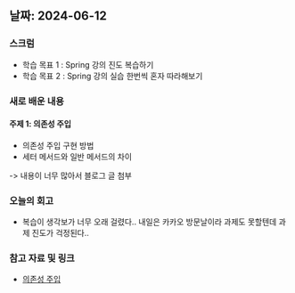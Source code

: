 ## 날짜: 2024-06-12

### 스크럼
- 학습 목표 1 : Spring 강의 진도 복습하기
- 학습 목표 2 : Spring 강의 실습 한번씩 혼자 따라해보기

### 새로 배운 내용
#### 주제 1: 의존성 주입
- 의존성 주입 구현 방법
- 세터 메서드와 일반 메서드의 차이

-> 내용이 너무 많아서 블로그 글 첨부

### 오늘의 회고
- 복습이 생각보가 너무 오래 걸렸다.. 내일은 카카오 방문날이라 과제도 못할텐데 과제 진도가 걱정된다..

### 참고 자료 및 링크
- [의존성 주입](https://trues2.tistory.com/4)
